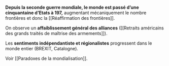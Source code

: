 **Depuis la seconde guerre mondiale, le monde est passé d’une cinquantaine d’Etats à 197,** augmentant mécaniquement le nombre frontières et donc la [[Réaffirmation des frontières]]. 

On observe un **affaiblissement général des alliances** ([[Retraits américains des grands traités de maîtrise des armements]]).

Les **sentiments indépendantiste et régionalistes** progressent dans le monde entier (BREXIT, Catalogne).

Voir [[Paradoxes de la mondialisation]].